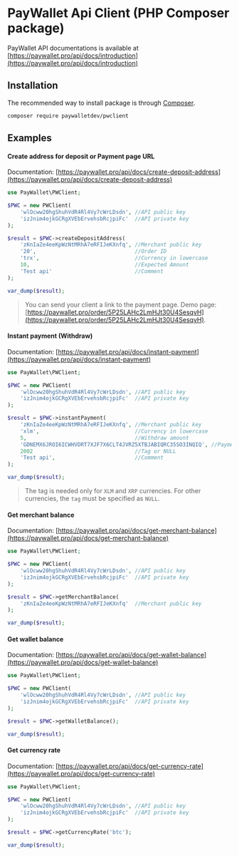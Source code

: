 # PayWallet Api Client (PHP Composer package)

PayWallet API documentations is available at [https://paywallet.pro/api/docs/introduction](https://paywallet.pro/api/docs/introduction)

## Installation

The recommended way to install package is through [Composer](https://getcomposer.org/).

```bash
composer require paywalletdev/pwclient
```

## Examples

#### **Create address for deposit or Payment page URL**
Documentation: [https://paywallet.pro/api/docs/create-deposit-address](https://paywallet.pro/api/docs/create-deposit-address)

```php
use PayWallet\PWClient;

$PWC = new PWClient(
    'wlOcww20hgShuhVdR4Rl4Vy7cWrLDsdn', //API public key
    'izJnim4ojkGCRgXVEbErvehsbRcjpiFc'  //API private key
);

$result = $PWC->createDepositAddress(
    'zKnIaZe4eeKpWzNtMRhA7eRFIJeKXnfq', //Merchant public key
    '20',                               //Order ID
    'trx',                              //Currency in lowercase
    10,                                 //Expected Amount
    'Test api'                          //Comment
);

var_dump($result);
```
> You can send your client a link to the payment page. Demo page: [https://paywallet.pro/order/5P25LAHc2LmHJt30U4SesqvH](https://paywallet.pro/order/5P25LAHc2LmHJt30U4SesqvH).


#### **Instant payment (Withdraw)**
Documentation: [https://paywallet.pro/api/docs/instant-payment](https://paywallet.pro/api/docs/instant-payment)

````php
use PayWallet\PWClient;

$PWC = new PWClient(
    'wlOcww20hgShuhVdR4Rl4Vy7cWrLDsdn', //API public key
    'izJnim4ojkGCRgXVEbErvehsbRcjpiFc'  //API private key
);

$result = $PWC->instantPayment(
    'zKnIaZe4eeKpWzNtMRhA7eRFIJeKXnfq', //Merchant public key
    'xlm',                              //Currency in lowercase
    5,                                  //Withdraw amount
    'GDNEMX6JROI6ICWHVDRT7XJF7X6CLT4JVRZ5XTBJABIQRC35SO3INQIQ', //Payment address
    2002                                //Tag or NULL
    'Test api',                         //Comment
);

var_dump($result);
````
> The tag is needed only for `XLM` and `XRP` currencies. For other currencies, the `tag` must be specified as `NULL`.


#### **Get merchant balance**
Documentation: [https://paywallet.pro/api/docs/get-merchant-balance](https://paywallet.pro/api/docs/get-merchant-balance)

````php
use PayWallet\PWClient;

$PWC = new PWClient(
    'wlOcww20hgShuhVdR4Rl4Vy7cWrLDsdn', //API public key
    'izJnim4ojkGCRgXVEbErvehsbRcjpiFc'  //API private key
);

$result = $PWC->getMerchantBalance(
    'zKnIaZe4eeKpWzNtMRhA7eRFIJeKXnfq'  //Merchant public key 
);

var_dump($result);
````


#### **Get wallet balance**
Documentation: [https://paywallet.pro/api/docs/get-wallet-balance](https://paywallet.pro/api/docs/get-wallet-balance)

````php
use PayWallet\PWClient;

$PWC = new PWClient(
    'wlOcww20hgShuhVdR4Rl4Vy7cWrLDsdn', //API public key
    'izJnim4ojkGCRgXVEbErvehsbRcjpiFc'  //API private key
);

$result = $PWC->getWalletBalance();

var_dump($result);
````


#### **Get currency rate**
Documentation: [https://paywallet.pro/api/docs/get-currency-rate](https://paywallet.pro/api/docs/get-currency-rate)

````php
use PayWallet\PWClient;

$PWC = new PWClient(
    'wlOcww20hgShuhVdR4Rl4Vy7cWrLDsdn', //API public key
    'izJnim4ojkGCRgXVEbErvehsbRcjpiFc'  //API private key
);

$result = $PWC->getCurrencyRate('btc');

var_dump($result);
````